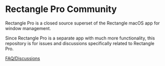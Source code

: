 # Rectangle Pro Community

Rectangle Pro is a closed source superset of the Rectangle macOS app for window management. 

Since Rectangle Pro is a separate app with much more functionality, this repository is for issues and discussions specifically related to Rectangle Pro.

[FAQ/Discussions](https://github.com/rxhanson/RectanglePro-Community/discussions)
